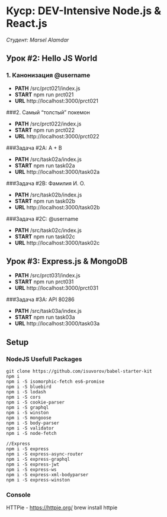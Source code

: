 # Куср: DEV-Intensive Node.js & React.js

*Студент: Marsel Alamdar*

## Урок #2: Hello JS World

### 1. Канонизация @username
* **PATH** /src/prct021/index.js
* **START** npm run prct021
* **URL** http://localhost:3000/prct021

###2. Самый “толстый” покемон
* **PATH** /src/prct022/index.js
* **START** npm run prct022
* **URL** http://localhost:3000/prct022

###Задача #2A: A + B
* **PATH** /src/task02a/index.js
* **START** npm run task02a
* **URL** http://localhost:3000/task02a

###Задача #2B: Фамилия И. О.
* **PATH** /src/task02b/index.js
* **START** npm run task02b
* **URL** http://localhost:3000/task02b

###Задача #2C: @username
* **PATH** /src/task02c/index.js
* **START** npm run task02c
* **URL** http://localhost:3000/task02c

## Урок #3: Express.js & MongoDB
* **PATH** /src/prct031/index.js
* **START** npm run prct031
* **URL** http://localhost:3000/prct031

###Задача #3A: API 80286
* **PATH** /src/task03a/index.js
* **START** npm run task03a
* **URL** http://localhost:3000/task03a

## Setup

### NodeJS Usefull Packages
```
git clone https://github.com/isuvorov/babel-starter-kit
npm i
npm i -S isomorphic-fetch es6-promise
npm i -S bluebird
npm i -S lodash
npm i -S cors
npm i -S cookie-parser
npm i -S graphql
npm i -S winston
npm i -S mongoose
npm i -S body-parser
npm i -S validator
npm i -S node-fetch

//Express
npm i -S express
npm i -S express-async-router
npm i -S express-graphql
npm i -S express-jwt
npm i -S express-ws
npm i -S express-xml-bodyparser
npm i -S express-winston
```
### Console
HTTPie - https://httpie.org/
brew install httpie
